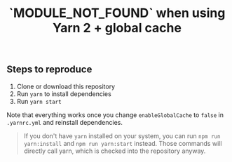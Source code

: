 <br>
<br>

<h1 align=center>`MODULE_NOT_FOUND` when using Yarn 2 + global cache</h1>

<br>

## Steps to reproduce

1. Clone or download this repository
2. Run `yarn` to install dependencies
3. Run `yarn start`

Note that everything works once you change `enableGlobalCache` to `false` in `.yarnrc.yml` and reinstall dependencies.

> If you don't have `yarn` installed on your system, you can run `npm run yarn:install` and `npm run yarn:start` instead. Those commands will directly call yarn, which is checked into the repository anyway.
